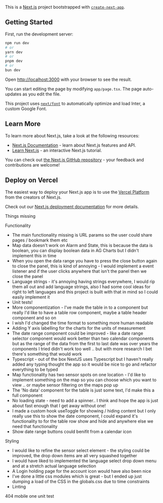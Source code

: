 This is a [Next.js](https://nextjs.org/) project bootstrapped with [`create-next-app`](https://github.com/vercel/next.js/tree/canary/packages/create-next-app).

## Getting Started

First, run the development server:

```bash
npm run dev
# or
yarn dev
# or
pnpm dev
# or
bun dev
```

Open [http://localhost:3000](http://localhost:3000) with your browser to see the result.

You can start editing the page by modifying `app/page.tsx`. The page auto-updates as you edit the file.

This project uses [`next/font`](https://nextjs.org/docs/basic-features/font-optimization) to automatically optimize and load Inter, a custom Google Font.

## Learn More

To learn more about Next.js, take a look at the following resources:

- [Next.js Documentation](https://nextjs.org/docs) - learn about Next.js features and API.
- [Learn Next.js](https://nextjs.org/learn) - an interactive Next.js tutorial.

You can check out [the Next.js GitHub repository](https://github.com/vercel/next.js/) - your feedback and contributions are welcome!

## Deploy on Vercel

The easiest way to deploy your Next.js app is to use the [Vercel Platform](https://vercel.com/new?utm_medium=default-template&filter=next.js&utm_source=create-next-app&utm_campaign=create-next-app-readme) from the creators of Next.js.

Check out our [Next.js deployment documentation](https://nextjs.org/docs/deployment) for more details.




Things missing

Functionality
- The main functionality missing is URL params so the user could share pages / bookmark them etc
- Map data doesn't work on Alarm and State, this is because the data is boolean, you can display boolean data in AG Charts but I didn't implement this in time
- When you open the data range you have to press the close button again to close the panel, this is kind of annoying - I would implement a event listener and if the user clicks anywhere that isn't the panel then we close the panel
- Language strings - it's annoying having strings everywhere, I would rip them all out and add language strings, also I had some cool ideas for right to left languages and this project is built with that in mind so I could easily implement it
- Unit tests!
- More componentization - I've made the table in to a component but really I'd like to have a table row component, maybe a table header component and so on
- I wish I'd changed the time format to something more human readable
- Adding Y axis labelling for the charts for the units of measurement
- The date range component could be improved - like a date range selector component would work better than two calendar components but as the range of the data from the first to last date was over years the components I tried didn't work too well .. but with more research I bet there's something that would work
- Typescript - out of the box NextJS uses Typescript but I haven't really added any typing thought the app so it would be nice to go and refactor everything to be typed
- Map functionality has two sensor spots on one location - I'd like to implement something on the map so you can choose which you want to view .. or maybe sensor filtering on the maps pop up
- The 'No data' component for the table is just some text, I'd make this a full component
- No loading state - need to add a spinner.. I think and hope the app is just about fast enough that I get away without one!
- I made a custom hook useToggle for showing / hiding content but I only really use this to show the date component, I could expand it's functionality to for the table row show and hide and anywhere else we need that functionality
- Show date range buttons could benifit from a calendar icon


Styling
- I would like to refine the sensor select element - the styling could be improved, the drop down items are all very squashed together
- I would have liked to implemented the language select drop down menu and at a stretch actual language selection
- A Login holding page for the account icon would have also been nice
- I've done a little css modules which is great - but I ended up just dumping a load of the CSS in the globals.css due to time constraints
- Linting







404
mobile
one unit test
